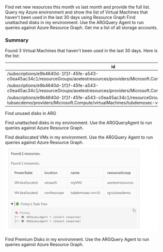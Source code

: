 Find net new resources this month vs last month and provide the full list.
Query my Azure environment and show the list of Virtual Machines that haven't been used in the last 30 days using Resource Graph
Find unattached disks in my environment. Use the ARGQuery Agent to run queries against Azure Resource Graph.
Get me a list of all storage accounts.
### Summary
Found 3 Virtual Machines that haven't been used in the last 30 days. Here is the list:

| id | name | type | location | lastBootTime |
|----|------|------|----------|--------------|
| /subscriptions/e9b4640d-1f1f-45fe-a543-c0ea45ac34c1/resourceGroups/aoetestresources/providers/Microsoft.Compute/virtualMachines/myVM0 | myVM0 | microsoft.compute/virtualmachines | uksouth | null |
| /subscriptions/e9b4640d-1f1f-45fe-a543-c0ea45ac34c1/resourceGroups/aoetestresources/providers/Microsoft.Compute/virtualMachines/myVM1 | myVM1 | microsoft.compute/virtualmachines | uksouth | null |
| /subscriptions/e9b4640d-1f1f-45fe-a543-c0ea45ac34c1/resourceGroups/rg-tubsecdemo/providers/Microsoft.Compute/virtualMachines/tubdemosec-vm-01 | tubdemosec-vm-01 | microsoft.compute/virtualmachines | northeurope | null |

Find unused disks in ARG

Find unattached disks in my environment. Use the ARGQueryAgent to run queries against Azure Resource Graph.


Find deallocated VMs in my environment. Use the ARGQuery Agent to run queries against Azure Resource Graph.
![alt text](image.png)

Find Premium Disks in my environment. Use the ARGQuery Agent to run queries against Azure Resource Graph.
